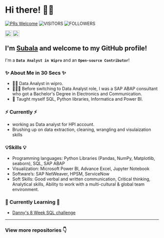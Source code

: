 # Hi there! 🙋‍♀️

[![PRs Welcome](https://img.shields.io/badge/PRs-welcome-971901.svg?style=flat&logo=github)](https://github.com/subalasingh)
<img alt="VISITORS" src="https://komarev.com/ghpvc/?username=subalasingh&style=flat&labelColor=red&logo=github&label=PROFILE+VIEWS&color=ff69b4"/>
<img alt="FOLLOWERS" src="https://img.shields.io/github/followers/subalasingh?color=blue&logo=githubb&label=FOLLOWERS"/>

<a href="https://www.linkedin.com/in/subala-singh-65383b104/">
  <img align="left" alt="Subala's Linkedin" width="22px" src="https://cdn.jsdelivr.net/npm/simple-icons@v3/icons/linkedin.svg" />
</a>
<a href="https://github.com/subalasingh">
  <img align="left" alt="Subala's Github" width="22px" src="https://cdn.jsdelivr.net/npm/simple-icons@v3/icons/github.svg" />
</a>
<br />

## I'm [**Subala**](https://www.linkedin.com/in/subala-singh-65383b104/) and welcome to my GitHub profile!

I'm a **`Data Analyst in Wipro`** and an **`Open-source Contributor`**!

### ✨ About Me in 30 Secs ✨
- 👩‍💼 Data Analyst in wipro.
- 👩🏻‍💻 Before switching to Data Analyst role, I was a SAP ABAP consultant who got a Bachelor's Degree in Electronics and Communication.
- 📝 Taught myself SQL, Python libraries, Informatica and Power BI.

### ⚡️ Currently ⚡️
- working as Data analyst for HPI account.
- Brushing up on data extraction, cleaning, wrangling and visulaization skills

### 💡Skills 💡
- Programming languages: Python Libraries (Pandas, NumPy, Matplotlib, seaborn), SQL, SAP ABAP
- Visualization: Microsoft Power BI, Advance Excel, Jupyter Notebook
- Software’s: SAP NetWeaver, HPSM, ServiceNow 
- Soft Skills: Good verbal and written communication, Critical thinking, Analytical skills, Ability to work with a multi-cultural & global team environment. 

### 📝 Currently Learning 📝
- [Danny's 8 Week SQL challenge](https://github.com/subalasingh/8-Week-SQL-Challenge)

---

### View more repositories 👇
